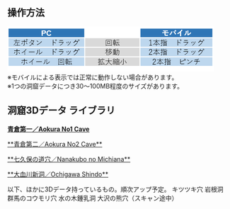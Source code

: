 ## 操作方法  
![操作方法](howtouse.png)   
※モバイルによる表示では正常に動作しない場合があります。  
※1つの洞窟データにつき30～100MB程度のサイズがあります。  
<p>
<p>


## 洞窟3Dデータ ライブラリ  
<a href = "https://cavemapper.github.io/CaveViewer/AokuraNo1/" >**青倉第一／Aokura No1 Cave**</a><br>
<p>
<a href = "https://cavemapper.github.io/CaveViewer/AokuraNo2/" >**青倉第二／Aokura No2 Cave**</a><br>
<p>
<a href = "https://cavemapper.github.io/CaveViewer/Nanakubo_no_Michiana/" >**七久保の道穴／Nanakubo no Michiana**</a><br>
<p>
<a href = "https://cavemapper.github.io/CaveViewer/Ochigawa_Shindo/" >**大血川新洞／Ochigawa Shindo**</a><br>
<p>
<p>
以下、ほかに3Dデータ持っているもの。順次アップ予定。
キツツキ穴
岩根洞
群馬のコウモリ穴
水の木鍾乳洞
大沢の熊穴（スキャン途中）